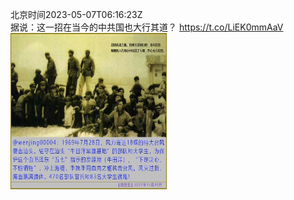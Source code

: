 北京时间2023-05-07T06:16:23Z<br>据说：这一招在当今的中共国也大行其道？ https://t.co/LiEK0mmAaV<br><img src='/temp/2023/1654973409678303233_0.jpg' width='250' height='250'><br>